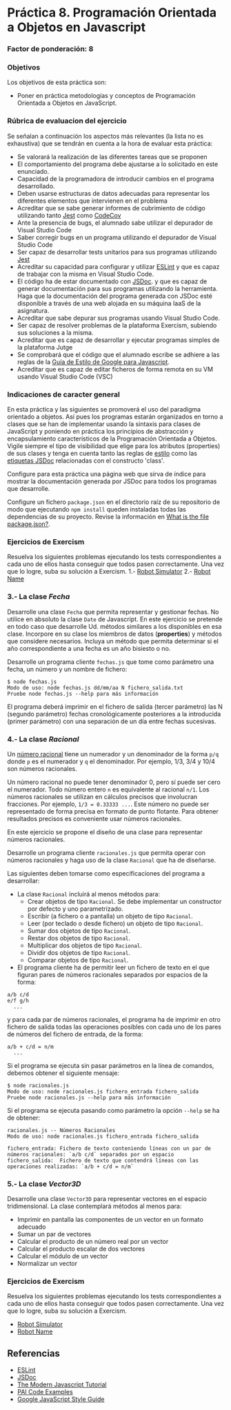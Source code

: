 # Práctica 8. Programación Orientada a Objetos en Javascript
### Factor de ponderación: 8

### Objetivos
Los objetivos de esta práctica son:
* Poner en práctica metodologías y conceptos de Programación Orientada a Objetos en JavaScript.

### Rúbrica de evaluacion del ejercicio
Se señalan a continuación los aspectos más relevantes (la lista no es exhaustiva)
que se tendrán en cuenta a la hora de evaluar esta práctica:
* Se valorará la realización de las diferentes tareas que se proponen
* El comportamiento del programa debe ajustarse a lo solicitado en este enunciado.
* Capacidad de la programadora de introducir cambios en el programa desarrollado.
* Deben usarse estructuras de datos adecuadas para representar los diferentes elementos que intervienen en el problema
* Acreditar que se sabe generar informes de cubrimiento de código utilizando tanto 
[Jest](https://jestjs.io/)
como
[CodeCov](https://docs.codecov.com/docs)
* Ante la presencia de bugs, el alumnado sabe utilizar el depurador de Visual Studio Code
* Saber corregir bugs en un programa utilizando el depurador de Visual Studio Code
* Ser capaz de desarrollar tests unitarios para sus programas utilizando 
[Jest](https://jestjs.io/)
* Acreditar su capacidad para configurar y utilizar 
[ESLint](https://eslint.org/)
  y que es capaz de trabajar con la misma en Visual Studio Code.
* El código ha de estar documentado con 
[JSDoc](https://jsdoc.app/). 
  y que es capaz de generar documentación para sus programas utilizando la herramienta.
  Haga que la documentación del programa generada con JSDoc esté disponible a través de una web alojada en su máquina IaaS de la asignatura.
* Acreditar que sabe depurar sus programas usando Visual Studio Code.
* Ser capaz de resolver problemas de la plataforma Exercism, subiendo sus soluciones a la misma.
* Acreditar que es capaz de desarrollar y ejecutar programas simples de la plataforma Jutge
* Se comprobará que el código que el alumnado escribe se adhiere a las reglas de la 
[Guía de Estilo de Google para Javascript](https://google.github.io/styleguide/jsguide.html).
* Acreditar que es capaz de editar ficheros de forma remota en su VM usando Visual Studio
  Code (VSC)

### Indicaciones de caracter general
En esta práctica y las siguientes se promoverá el uso del paradigma orientado a objetos.
Así pues los programas estarán organizados en torno a clases que se han de implementar usando la sintaxis para
clases de JavaScript y poniendo en práctica los principios de abstracción y encapsulamiento característicos 
de la Programación Orientada a Objetos.
Vigile siempre el tipo de visibilidad que elige para los atributos (properties) de sus clases
y tenga en cuenta tanto las reglas de 
[estilo](https://google.github.io/styleguide/jsguide.html#features-classes)
como las 
[etiquetas JSDoc](https://stackoverflow.com/questions/41715994/how-to-document-ecma6-classes-with-jsdoc)
relacionadas con el constructo 'class'.

Configure para esta práctica una página web que sirva de índice para mostrar la documentación generada por
JSDoc para todos los programas que desarrolle.

Configure un fichero `package.json` en el directorio raíz de su repositorio de modo que ejecutando 
`npm install` queden instaladas todas las dependencias de su proyecto.
Revise la información en
[What is the file package.json?](https://nodejs.org/en/knowledge/getting-started/npm/what-is-the-file-package-json/#:~:text=All%20npm%20packages%20contain%20a,as%20handle%20the%20project's%20dependencies.).

### Ejercicios de Exercism
Resuelva los siguientes problemas ejecutando los tests correspondientes a cada uno de ellos hasta conseguir
que todos pasen correctamente. 
Una vez que lo logre, suba su solución a Exercism.
1.- [Robot Simulator](https://exercism.org/tracks/javascript/exercises/robot-simulator)
2.- [Robot Name](https://exercism.org/tracks/javascript/exercises/robot-name)

### 3.- La clase *Fecha*
Desarrolle una clase `Fecha` que permita representar y gestionar fechas.
No utilice en absoluto la clase `Date` de Javascript.
En este ejercicio se pretende en todo caso que desarrolle Ud. métodos similares a los disponibles en esa
clase.
Incorpore en su clase los miembros de datos (**properties**) y métodos que considere necesarios.
Incluya un método que permita determinar si el año correspondiente a una fecha es un año bisiesto o
no.

Desarrolle un programa cliente `fechas.js` que tome como parámetro una fecha, un número y un nombre de fichero:
```
$ node fechas.js 
Modo de uso: node fechas.js dd/mm/aa N fichero_salida.txt
Pruebe node fechas.js --help para más información
```
El programa deberá imprimir en el fichero de salida (tercer parámetro) las N (segundo parámetro) fechas cronológicamente posteriores a la
introducida (primer parámetro) con una separación de un día entre fechas sucesivas.

### 4.- La clase *Racional*
Un 
[número racional](https://en.wikipedia.org/wiki/Rational_number)
tiene un numerador y un denominador de la forma `p/q` donde `p` es el numerador y `q` el denominador.
Por ejemplo, 1/3, 3/4 y 10/4 son números racionales.

Un número racional no puede tener denominador 0, pero sí puede ser cero el numerador.
Todo número entero `n` es equivalente al racional `n/1`.
Los números racionales se utilizan en cálculos precisos que involucran fracciones.
Por ejemplo, `1/3 = 0.33333 ...`.
Este número no puede ser representado de forma precisa en formato de punto flotante.
Para obtener resultados precisos es conveniente usar números racionales.

En este ejercicio se propone el diseño de una clase para representar números racionales.

Desarrolle un programa cliente `racionales.js` que permita operar con números racionales y haga uso
de la clase `Racional` que ha de diseñarse.

Las siguientes deben tomarse como especificaciones del programa a desarrollar:
* La clase `Racional` incluirá al menos métodos para:
    * Crear objetos de tipo `Racional`. Se debe implementar un constructor por defecto y uno parametrizado.
    * Escribir (a fichero o a pantalla) un objeto de tipo `Racional`.
    * Leer (por teclado o desde fichero) un objeto de tipo `Racional`.
    * Sumar dos objetos de tipo `Racional`.
    * Restar dos objetos de tipo `Racional`.
    * Multiplicar dos objetos de tipo `Racional`.
    * Dividir dos objetos de tipo `Racional`.
    * Comparar objetos de tipo `Racional`.
* El programa cliente ha de permitir leer un fichero de texto en el que figuran pares de números racionales
separados por espacios de la forma:

```
a/b c/d
e/f g/h
  ...
```

y para cada par de números racionales, el programa ha de imprimir en otro fichero de salida todas las operaciones posibles
con cada uno de los pares de números del fichero de entrada, de la forma:

```
a/b + c/d = n/m
  ...
```

Si el programa se ejecuta sin pasar parámetros en la línea de comandos, debemos obtener el siguiente mensaje:

```
$ node racionales.js 
Modo de uso: node racionales.js fichero_entrada fichero_salida
Pruebe node racionales.js --help para más información
```

Si el programa se ejecuta pasando como parámetro la opción `--help` se ha de obtener:

```
racionales.js -- Números Racionales
Modo de uso: node racionales.js fichero_entrada fichero_salida 

fichero_entrada: Fichero de texto conteniendo líneas con un par de números racionales: `a/b c/d` separados por un espacio
fichero_salida:  Fichero de texto que contendrá líneas con las operaciones realizadas: `a/b + c/d = n/m`
```

### 5.- La clase *Vector3D*
Desarrolle una clase `Vector3D` para representar vectores en el espacio tridimensional.
La clase contemplará métodos al menos para:
  * Imprimir en pantalla las componentes de un vector en un formato adecuado 
  * Sumar un par de vectores
  * Calcular el producto de un número real por un vector
  * Calcular el producto escalar de dos vectores
  * Calcular el módulo de un vector 
  * Normalizar un vector

### Ejercicios de Exercism
Resuelva los siguientes problemas ejecutando los tests correspondientes a cada uno de ellos hasta conseguir
que todos pasen correctamente. 
Una vez que lo logre, suba su solución a Exercism.
* [Robot Simulator](https://exercism.org/tracks/javascript/exercises/robot-simulator)
* [Robot Name](https://exercism.org/tracks/javascript/exercises/robot-name)


## Referencias
* [ESLint](https://eslint.org/)
* [JSDoc](https://jsdoc.app/)
* [The Modern Javascript Tutorial](https://javascript.info)
* [PAI Code Examples](https://github.com/ULL-ESIT-PAI-2021-2022/PAI-class-code-examples/tree/master/src)
* [Google JavaScript Style Guide](https://google.github.io/styleguide/jsguide.html)
